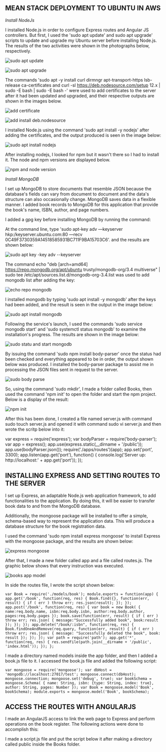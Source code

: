 ## MEAN STACK DEPLOYMENT TO UBUNTU IN AWS

*Install NodeJs*

I installed Node.js in order to configure Express routes and Angular JS controllers. But first, I used the 'sudo apt update' and sudo apt upgrade' scripts to update and upgrade my Ubuntu server before installing Node.js. The results of the two activities were shown in the photographs below, respectively.

![sudo apt update](./images/sudo%20update.png)

![sudo apt upgrade](./images/sudo%20upgrade.png)

The commands 'sudo apt -y install curl dirmngr apt-transport-https lsb-release ca-certificates and curl -sl https://deb.nodesource.com/setup 12.x | sudo -E bash | sudo -E bash -' were used to add certificates to the server after it had been updated and upgraded, and their respective outputs are shown in the images below.

![add certificate](./images/add%20cetificates.png)

![add install deb.nodesource](./images/add%20cetificates2.png)

I installed Node.js using the command 'sudo apt install -y nodejs' after adding the certificates, and the output produced is seen in the image below:

![sudo apt install nodejs](./images/install%20nodejs.png)

After installing nodejs, I looked for npm but it wasn't there so I had to install it. The node and npm versions are displayed below.

![npm and node version](./images/node%20version.png)

*Install MongoDB*

I set up MongoDB to store documents that resemble JSON because the database's fields can vary from document to document and the data's structure can also occasionally change. MongoDB saves data in a flexible manner. I added book records to MongoDB for this application that provide the book's name, ISBN, author, and page numbers.

I added a gpg key before installing MongoDB by running the command:

At the command line, type 'sudo apt-key adv —keyserver hkp:/keyserver.ubuntu.com:80 —recv 0C49F3730359A14518585931BC711F9BA15703C6'. and the results are shown below:

![sudo apt key -key adv --keyserver](./images/installin%20jason.png)

The command echo "deb [arch=amd64] https://repo.mongodb.org/apt/ubuntu trusty/mongodb-org/3.4 multiverse" | sudo tee /etc/apt/sources.list.d/mongodb-org-3.4.list was used to add mongodb list after adding the key:

![echo repo mongodb](./images/echo%20mongodb.png)

I installed mongodb by typing 'sudo apt install -y mongodb' after the keys had been added, and the result is seen in the output in the image below:

![ sudo apt install mongodb](./images/install%20mongodb.png)

Following the service's launch, I used the commands 'sudo service mongodb start' and 'sudo systemctl status mongodb' to examine the installation's progress. The results are shown in the image below:

![sudo statu and start mongodb](./images/mongodb%20start%20statius.png)

By issuing the command 'sudo npm install body-parser' once the status had been checked and everything appeared to be in order, the output shown below was produced. I installed the body-parser package to assist me in processing the JSON files sent in request to the server.

![ sudo body parse](./images/npm%20bodyparser.png)

So, using the command 'sudo mkdir', I made a folder called Books, then used the command 'npm init' to open the folder and start the npm project. Below is a display of the result:

![npm init](./images/npm%20init.png)

After this has been done, I created a file named server.js with command sudo touch server.js and opened it with command sudo vi server.js and then wrote the scritp below into it:

var express = require('express');
var bodyParser = require('body-parser');
var app = express();
app.use(express.static(__dirname + '/public'));
app.use(bodyParser.json());
require('./apps/routes')(app);
app.set('port', 3300);
app.listen(app.get('port'), function() {
    console.log('Server up: http://localhost:' + app.get('port'));
});

## INSTALLING EXPRESS AND SETTING ROUTES TO THE SERVER

I set up Express, an adaptable Node.js web application framework, to add functionalities to the application. By doing this, it will be easier to transfer book data to and from the MongoDB database.

Additionally, the mongoose package will be installed to offer a simple, schema-based way to represent the application data. This will produce a database structure for the book registration data.

I used the command 'sudo npm install express mongoose' to install Express with the mongoose package, and the results are shown below:

![express mongoose](./images/express%20mongoose.png)

After that, I made a new folder called app and a file called routes.js. The graphic below shows that every instruction was executed.

![books app model](./images/boks%20model%20routes%20app.png)

In side the routes file, I wrote the script shown below:


`var Book = require('./models/book');
module.exports = function(app) {
  app.get('/book', function(req, res) {
    Book.find({}, function(err, result) {
      if ( err ) throw err;
      res.json(result);
    });
  }); 
  app.post('/book', function(req, res) {
    var book = new Book( {
      name:req.body.name,
      isbn:req.body.isbn,
      author:req.body.author,
      pages:req.body.pages
    });
    book.save(function(err, result) {
      if ( err ) throw err;
      res.json( {
        message:"Successfully added book",
        book:result
      });
    });
  });
  app.delete("/book/:isbn", function(req, res) {
    Book.findOneAndRemove(req.query, function(err, result) {
      if ( err ) throw err;
      res.json( {
        message: "Successfully deleted the book",
        book: result
      });
    });
  });
  var path = require('path');
  app.get('*', function(req, res) {
    res.sendfile(path.join(__dirname + '/public', 'index.html'));
  });
};`

I made a directory named models inside the app folder, and then I added a book.js file to it. I accessed the book.js file and added the following script:

`var mongoose = require('mongoose');
var dbHost = 'mongodb://localhost:27017/test';
mongoose.connect(dbHost);
mongoose.connection;
mongoose.set('debug', true);
var bookSchema = mongoose.Schema( {
  name: String,
  isbn: {type: String, index: true},
  author: String,
  pages: Number
});
var Book = mongoose.model('Book', bookSchema);
module.exports = mongoose.model('Book', bookSchema);`

## ACCESS THE ROUTES WITH ANGULARJS

I made an AngularJS access to link the web page to Express and perform operations on the book register. The following actions were done to accomplish this:

I made a script.js file and put the script below it after making a directory called public inside the Books folder.



